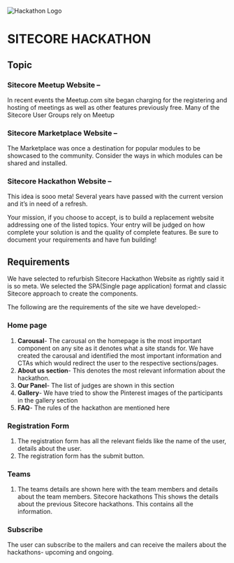 ![Hackathon Logo](documentation/images/hackathon.png?raw=true "Hackathon Logo")

# SITECORE HACKATHON

## Topic

### Sitecore Meetup Website – 
In recent events the Meetup.com site began charging for the registering and hosting of meetings as well as other features previously free. Many of the Sitecore User Groups rely on Meetup

### Sitecore Marketplace Website – 
The Marketplace was once a destination for popular modules to be showcased to the community. Consider the ways in which modules can be shared and installed.

### Sitecore Hackathon Website – 
This idea is sooo meta! Several years have passed with the current version and it’s in need of a refresh.

Your mission, if you choose to accept, is to build a replacement website addressing one of the listed topics. Your entry will be judged on how complete your solution is and the quality of complete features. Be sure to document your requirements and have fun building!


## Requirements

We have selected to refurbish Sitecore Hackathon Website as rightly said it is so meta. We selected the SPA(Single page application) format and classic Sitecore approach to create the components.

The following are the requirements of the site we have developed:-

### Home page
1.	**Carousal**- The carousal on the homepage is the most important component on any site as it denotes what a site stands for. We have created the carousal and identified the most important information and CTAs which would redirect the user to the respective sections/pages.
2.	**About us section**- This denotes the most relevant information about the hackathon.
3.	**Our Panel**- The list of judges are shown in this section
4.	**Gallery**- We have tried to show the Pinterest images of the participants in the gallery section
5.	**FAQ**- The rules of the hackathon are mentioned here
### Registration Form
1.	The registration form has all the relevant fields like the name of the user, details about the user.
2.	The registration form has the submit button.
### Teams
1.	The teams details are shown here with the team members and details about the team members.
Sitecore hackathons
This shows the details about the previous Sitecore hackathons. This contains all the information.

### Subscribe
The user can subscribe to the mailers and can receive the mailers about the hackathons- upcoming and ongoing.
